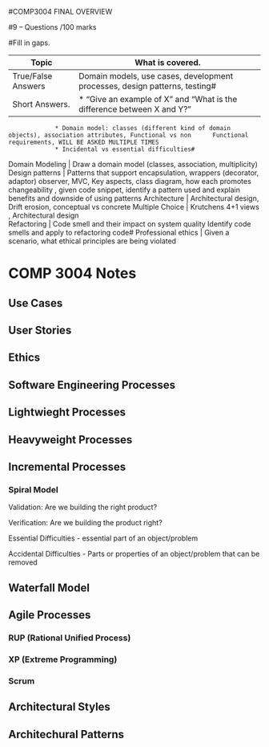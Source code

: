 #COMP3004 FINAL OVERVIEW

#9 – Questions /100 marks  

#Fill in gaps.

Topic | What is covered.
------------ | -------------
True/False Answers | Domain models, use cases, development processes, design patterns, testing#  
Short Answers. | * “Give an example of X” and “What is the difference between X and Y?” 
                 * Domain model: classes (different kind of domain objects), association attributes, Functional vs non      Functional requirements, WILL BE ASKED MULTIPLE TIMES 
                 * Incidental vs essential difficulties#   
Domain Modeling | Draw a domain model (classes, association, multiplicity)  
Design patterns | Patterns that support encapsulation, wrappers (decorator, adaptor) observer, MVC, Key aspects, class diagram, how each promotes changeability , given code snippet, identify a pattern used and explain benefits and downside of using patterns 
Architecture | Architectural design, Drift erosion, conceptual vs concrete
Multiple Choice | Krutchens 4+1 views , Architectural design  
Refactoring | Code smell and their impact on system quality            Identify code smells and apply to refactoring code#
Professional ethics | Given a scenario, what ethical principles are being violated

# COMP 3004 Notes

## Use Cases

## User Stories

## Ethics

## Software Engineering Processes

## Lightwieght Processes
## Heavyweight Processes

## Incremental Processes
### Spiral Model

Validation: Are we building the right product?

Verification: Are we building the product right?

Essential Difficulties - essential part of an object/problem

Accidental Difficulties - Parts or properties of an object/problem that can be removed


## Waterfall Model

## Agile Processes
### RUP (Rational Unified Process)
### XP (Extreme Programming)
### Scrum

## Architectural Styles

## Architechural Patterns

